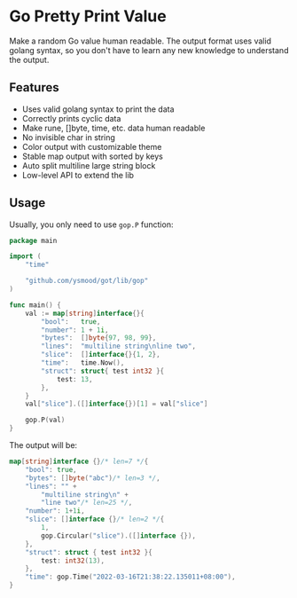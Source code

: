 # Go Pretty Print Value

Make a random Go value human readable. The output format uses valid golang syntax, so you don't have to learn any new knowledge to understand the output.

## Features

- Uses valid golang syntax to print the data
- Correctly prints cyclic data
- Make rune, []byte, time, etc. data human readable
- No invisible char in string
- Color output with customizable theme
- Stable map output with sorted by keys
- Auto split multiline large string block
- Low-level API to extend the lib

## Usage

Usually, you only need to use `gop.P` function:

```go
package main

import (
    "time"

    "github.com/ysmood/got/lib/gop"
)

func main() {
    val := map[string]interface{}{
        "bool":   true,
        "number": 1 + 1i,
        "bytes":  []byte{97, 98, 99},
        "lines":  "multiline string\nline two",
        "slice":  []interface{}{1, 2},
        "time":   time.Now(),
        "struct": struct{ test int32 }{
            test: 13,
        },
    }
    val["slice"].([]interface{})[1] = val["slice"]

    gop.P(val)
}
```

The output will be:

```go
map[string]interface {}/* len=7 */{
    "bool": true,
    "bytes": []byte("abc")/* len=3 */,
    "lines": "" +
        "multiline string\n" +
        "line two"/* len=25 */,
    "number": 1+1i,
    "slice": []interface {}/* len=2 */{
        1,
        gop.Circular("slice").([]interface {}),
    },
    "struct": struct { test int32 }{
        test: int32(13),
    },
    "time": gop.Time("2022-03-16T21:38:22.135011+08:00"),
}
```
